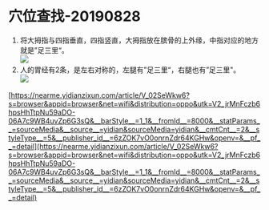 # 穴位查找-20190828

1. 将大拇指与四指垂直，四指竖直，大拇指放在膑骨的上外缘，中指对应的地方就是”足三里“。<br />[![](https://cdn.nlark.com/yuque/0/2019/jpeg/101800/1566977384362-c4b1bcc7-0b76-4ef7-bbdc-9ebc858f890b.jpeg#align=left&display=inline&height=502&originHeight=502&originWidth=500&size=0&status=done&width=500)](http://jingyan.baidu.com/album/656db918c1d232e381249c38.html?picindex=3)<br />
1. 人的胃经有2条，是左右对称的，左腿有”足三里“，右腿也有”足三里"。<br />[![](https://cdn.nlark.com/yuque/0/2019/jpeg/101800/1566977384342-82a229dc-9442-41b6-a569-add4065bf378.jpeg#align=left&display=inline&height=396&originHeight=396&originWidth=500&size=0&status=done&width=500)](http://jingyan.baidu.com/album/656db918c1d232e381249c38.html?picindex=4)

[https://nearme.yidianzixun.com/article/V_02SeWkw6?s=browser&appid=browser&net=wifi&distribution=oppo&utk=V2_jrMnFczb6hpsHhTtpNu59aDO-06A7c9WB4uvZp6G3sQ&__barStyle__=1_1&__fromId__=8000&__statParams__=sourceMedia&__source__=yidian&sourceMedia=yidian&__cmtCnt__=2&__styleType__=5&__publisher_id__=6zZOK7vO0onrnZdr64KGHw&openv=&__pf__=detail](https://nearme.yidianzixun.com/article/V_02SeWkw6?s=browser&appid=browser&net=wifi&distribution=oppo&utk=V2_jrMnFczb6hpsHhTtpNu59aDO-06A7c9WB4uvZp6G3sQ&__barStyle__=1_1&__fromId__=8000&__statParams__=sourceMedia&__source__=yidian&sourceMedia=yidian&__cmtCnt__=2&__styleType__=5&__publisher_id__=6zZOK7vO0onrnZdr64KGHw&openv=&__pf__=detail)

